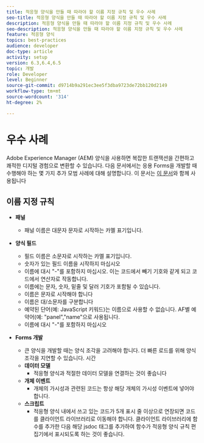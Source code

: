 ```yaml
---
title: 적응형 양식을 만들 때 따라야 할 이름 지정 규칙 및 우수 사례
seo-title: 적응형 양식을 만들 때 따라야 할 이름 지정 규칙 및 우수 사례
description: 적응형 양식을 만들 때 따라야 할 이름 지정 규칙 및 우수 사례
seo-description: 적응형 양식을 만들 때 따라야 할 이름 지정 규칙 및 우수 사례
feature: 적응형 양식
topics: best-practices
audience: developer
doc-type: article
activity: setup
version: 6.3,6.4,6.5
topic: 개발
role: Developer
level: Beginner
source-git-commit: d9714b9a291ec3ee5f3dba9723de72bb120d2149
workflow-type: tm+mt
source-wordcount: '314'
ht-degree: 2%

---
```


# 우수 사례

Adobe Experience Manager (AEM) 양식을 사용하면 복잡한 트랜잭션을 간편하고 쾌적한 디지털 경험으로 변환할 수 있습니다. 다음 문서에서는 응용 Forms을 개발할 때 수행해야 하는 몇 가지 추가 모범 사례에 대해 설명합니다. 이 문서는 [이 문서](https://helpx.adobe.com/experience-manager/6-3/forms/using/adaptive-forms-best-practices.html#Overview)와 함께 사용됩니다

## 이름 지정 규칙

* **패널**
   * 패널 이름은 대문자 문자로 시작하는 카멜 표기입니다.

* **양식 필드**
   * 필드 이름은 소문자로 시작하는 카멜 표기입니다.
   * 숫자가 있는 필드 이름을 시작하지 마십시오
   * 이름에 대시 &quot;-&quot;를 포함하지 마십시오. 이는 코드에서 빼기 기호와 같게 되고 코드에서 연산자로 작동합니다.
   * 이름에는 문자, 숫자, 밑줄 및 달러 기호가 포함될 수 있습니다.
   * 이름은 문자로 시작해야 합니다
   * 이름은 대/소문자를 구분합니다
   * 예약된 단어(예: JavaScript 키워드)는 이름으로 사용할 수 없습니다. AF별 예약어(예:   &quot;panel&quot;,&quot;name&quot;으로 사용됩니다.
   * 이름에 대시 &quot;-&quot;를 포함하지 마십시오
* **Forms 개발**
   * 큰 양식을 개발할 때는 양식 조각을 고려해야 합니다. 더 빠른 로드를 위해 양식 조각을 지연할 수 있습니다.   시간
   * **데이터 모델**
      * 적응형 양식과 적절한 데이터 모델을 연결하는 것이 좋습니다
   * **개체 이벤트**
      * 개체의 가시성과 관련된 코드는 항상 해당 개체의 가시성 이벤트에 넣어야 합니다.
   * **스크립트**
      * 적응형 양식 내에서 쓰고 있는 코드가 5개 표시 줄 이상으로 연장되면 코드를 클라이언트 라이브러리로 이동해야 합니다. 클라이언트 라이브러리에 함수를 추가한 다음 해당 jsdoc 태그를 추가하여 함수가 적응형 양식 규칙 편집기에서 표시되도록 하는 것이 좋습니다.


